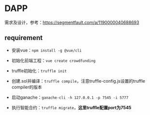 # DAPP
需求及设计，参考：https://segmentfault.com/a/1190000040688693

## requirement

- 安装vue：`npm install -g @vue/cli`
- 初始化前端工程：`vue create crowdfunding`
- truffle初始化：`truffle init`
- 创建.sol并编译：`truffle compile`，注意truffle-config.js设置的truffle compiler的版本


- 启动ganache：`ganache-cli -h 127.0.0.1 -p 7545 -i 5777`
- 执行智能合约：`truffle migrate`，**这里truffle配置port为7545**






